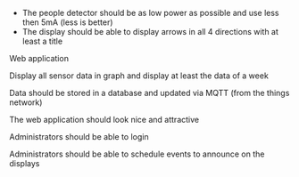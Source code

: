 * The people detector should be as low power as possible and use less then 5mA \(less is better\)
* The display should be able to display arrows in all 4 directions with at least a title

Web application

Display all sensor data in graph and display at least the data of a week

Data should be stored in a database and updated via MQTT \(from the things network\)

The web application should look nice and attractive

Administrators should be able to login

Administrators should be able to schedule events to announce on the displays

